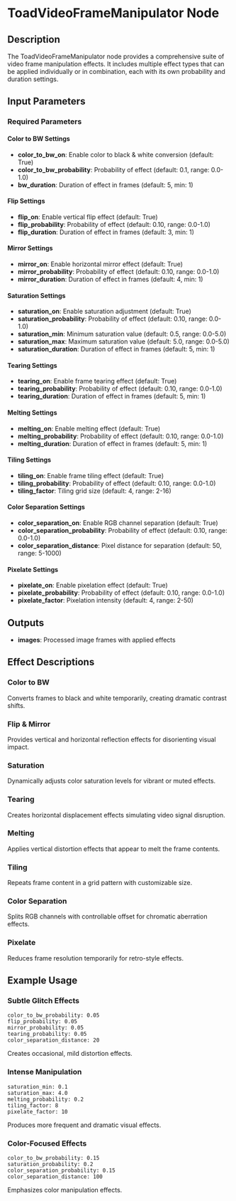 # ToadVideoFrameManipulator Node

## Description
The ToadVideoFrameManipulator node provides a comprehensive suite of video frame manipulation effects. It includes multiple effect types that can be applied individually or in combination, each with its own probability and duration settings.

## Input Parameters

### Required Parameters

#### Color to BW Settings
- **color_to_bw_on**: Enable color to black & white conversion (default: True)
- **color_to_bw_probability**: Probability of effect (default: 0.1, range: 0.0-1.0)
- **bw_duration**: Duration of effect in frames (default: 5, min: 1)

#### Flip Settings
- **flip_on**: Enable vertical flip effect (default: True)
- **flip_probability**: Probability of effect (default: 0.10, range: 0.0-1.0)
- **flip_duration**: Duration of effect in frames (default: 3, min: 1)

#### Mirror Settings
- **mirror_on**: Enable horizontal mirror effect (default: True)
- **mirror_probability**: Probability of effect (default: 0.10, range: 0.0-1.0)
- **mirror_duration**: Duration of effect in frames (default: 4, min: 1)

#### Saturation Settings
- **saturation_on**: Enable saturation adjustment (default: True)
- **saturation_probability**: Probability of effect (default: 0.10, range: 0.0-1.0)
- **saturation_min**: Minimum saturation value (default: 0.5, range: 0.0-5.0)
- **saturation_max**: Maximum saturation value (default: 5.0, range: 0.0-5.0)
- **saturation_duration**: Duration of effect in frames (default: 5, min: 1)

#### Tearing Settings
- **tearing_on**: Enable frame tearing effect (default: True)
- **tearing_probability**: Probability of effect (default: 0.10, range: 0.0-1.0)
- **tearing_duration**: Duration of effect in frames (default: 5, min: 1)

#### Melting Settings
- **melting_on**: Enable melting effect (default: True)
- **melting_probability**: Probability of effect (default: 0.10, range: 0.0-1.0)
- **melting_duration**: Duration of effect in frames (default: 5, min: 1)

#### Tiling Settings
- **tiling_on**: Enable frame tiling effect (default: True)
- **tiling_probability**: Probability of effect (default: 0.10, range: 0.0-1.0)
- **tiling_factor**: Tiling grid size (default: 4, range: 2-16)

#### Color Separation Settings
- **color_separation_on**: Enable RGB channel separation (default: True)
- **color_separation_probability**: Probability of effect (default: 0.10, range: 0.0-1.0)
- **color_separation_distance**: Pixel distance for separation (default: 50, range: 5-1000)

#### Pixelate Settings
- **pixelate_on**: Enable pixelation effect (default: True)
- **pixelate_probability**: Probability of effect (default: 0.10, range: 0.0-1.0)
- **pixelate_factor**: Pixelation intensity (default: 4, range: 2-50)

## Outputs
- **images**: Processed image frames with applied effects

## Effect Descriptions

### Color to BW
Converts frames to black and white temporarily, creating dramatic contrast shifts.

### Flip & Mirror
Provides vertical and horizontal reflection effects for disorienting visual impact.

### Saturation
Dynamically adjusts color saturation levels for vibrant or muted effects.

### Tearing
Creates horizontal displacement effects simulating video signal disruption.

### Melting
Applies vertical distortion effects that appear to melt the frame contents.

### Tiling
Repeats frame content in a grid pattern with customizable size.

### Color Separation
Splits RGB channels with controllable offset for chromatic aberration effects.

### Pixelate
Reduces frame resolution temporarily for retro-style effects.

## Example Usage

### Subtle Glitch Effects
```
color_to_bw_probability: 0.05
flip_probability: 0.05
mirror_probability: 0.05
tearing_probability: 0.05
color_separation_distance: 20
```
Creates occasional, mild distortion effects.

### Intense Manipulation
```
saturation_min: 0.1
saturation_max: 4.0
melting_probability: 0.2
tiling_factor: 8
pixelate_factor: 10
```
Produces more frequent and dramatic visual effects.

### Color-Focused Effects
```
color_to_bw_probability: 0.15
saturation_probability: 0.2
color_separation_probability: 0.15
color_separation_distance: 100
```
Emphasizes color manipulation effects.
